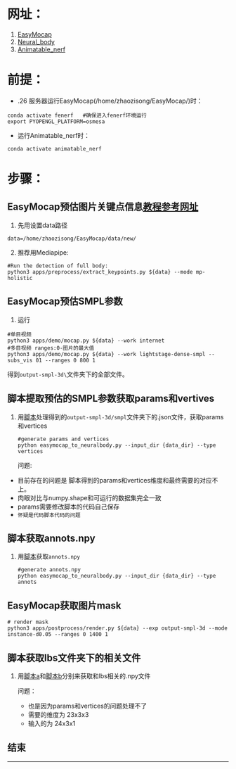 # 网址：
1. [EasyMocap](https://chingswy.github.io/easymocap-public-doc/install/install.html)
2. [Neural_body](https://github.com/zju3dv/neuralbody)
3. [Animatable_nerf](https://github.com/zju3dv/animatable_nerf)
# 前提：
- .26 服务器运行EasyMocap(/home/zhaozisong/EasyMocap/)时：
```
conda activate fenerf   #确保进入fenerf环境运行
export PYOPENGL_PLATFORM=osmesa
```
- 运行Animatable_nerf时：
 ```
conda activate animatable_nerf
```
# 步骤：
## EasyMocap预估图片关键点信息[教程参考网址](https://chingswy.github.io/easymocap-public-doc/quickstart/keypoints.html#mediapipe)
1. 先用设置data路径
```
data=/home/zhaozisong/EasyMocap/data/new/
```
2. 推荐用Mediapipe:
```
#Run the detection of full body:
python3 apps/preprocess/extract_keypoints.py ${data} --mode mp-holistic
```
## EasyMocap预估SMPL参数
1. 运行
```
#单目视频
python3 apps/demo/mocap.py ${data} --work internet
#多目视频 ranges:0-图片的最大值
python3 apps/demo/mocap.py ${data} --work lightstage-dense-smpl --subs_vis 01 --ranges 0 800 1
```
得到`output-smpl-3d\`文件夹下的全部文件。

## 脚本提取预估的SMPL参数获取params和vertives
1. 用[脚本](https://github.com/zju3dv/neuralbody/blob/master/zju_smpl/easymocap_to_neuralbody.py)处理得到的`output-smpl-3d/smpl`文件夹下的.json文件，获取params和vertices
   ```
   #generate params and vertices
   python easymocap_to_neuralbody.py --input_dir {data_dir} --type vertices
   ```

    问题:
- 目前存在的问题是 脚本得到的params和vertices维度和最终需要的对应不上。
- 肉眼对比与numpy.shape和可运行的数据集完全一致
- params需要修改脚本的代码自己保存
- ```怀疑是代码脚本代码的问题```
## 脚本获取annots.npy
1. 用[脚本](https://github.com/zju3dv/neuralbody/blob/master/zju_smpl/easymocap_to_neuralbody.py)获取```annots.npy```
    ```
    #generate annots.npy
    python easymocap_to_neuralbody.py --input_dir {data_dir} --type annots
    ```
## EasyMocap获取图片mask
```
# render mask
python3 apps/postprocess/render.py ${data} --exp output-smpl-3d --mode instance-d0.05 --ranges 0 1400 1
```
## 脚本获取lbs文件夹下的相关文件
1. 用[脚本a](https://github.com/zju3dv/animatable_nerf/blob/master/tools/custom_dataset/prepare_blend_weights.py)和[脚本b](https://github.com/zju3dv/animatable_nerf/blob/master/tools/custom_dataset/prepare_lbs_meta.py)分别来获取和lbs相关的.npy文件

      问题：

      - 也是因为params和vertices的问题处理不了
      - 需要的维度为 23x3x3
      - 输入的为   24x3x1


## 结束
---
